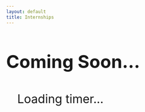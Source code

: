 ```yaml
---
layout: default
title: Internships
---
```



<style>
 
    .main-content {
    padding: 75px 70px 80px 10px;
  }

    h1 {
      font-size: 3rem;
      margin-bottom: 20px;
    }
    #timer {
      font-size: 2rem;
      background: rgba(255, 255, 255, 0.1);
      padding: 15px 30px;
      border-radius: 10px;
    }

  @media (max-width: 677px) {
    .main-content {
      padding: 80px 10px 80px 10px;
    }

  }
  </style>



  <h1>Coming Soon...</h1><br>

  <!-- <center>
    <div class='onesignal-customlink-container'
      style="border: 0px solid; border-radius: 15px; padding-top: 5px; width: 300px;"></div>
  </center><br> -->


  <div id="timer">Loading timer...</div>

  <script>
    // SET TARGET DATE HERE
    const targetDate = new Date("2025-08-27T12:00:00").getTime(); // YYYY-MM-DDTHH:MM:SS

    const timerEl = document.getElementById('timer');

    const updateTimer = () => {
      const now = new Date().getTime();
      const distance = targetDate - now;

      if (distance <= 0) {
        timerEl.innerHTML = "We are live!";
        clearInterval(timerInterval);
        return;
      }

      const days = Math.floor(distance / (1000 * 60 * 60 * 24));
      const hours = Math.floor((distance % (1000 * 60 * 60 * 24)) / (1000 * 60 * 60));
      const minutes = Math.floor((distance % (1000 * 60 * 60)) / (1000 * 60));
      const seconds = Math.floor((distance % (1000 * 60)) / 1000);

      timerEl.innerHTML = `${days}d ${hours}h ${minutes}m ${seconds}s`;
    };

    // Update every second
    const timerInterval = setInterval(updateTimer, 1000);
    updateTimer(); // Initial call
  </script>
